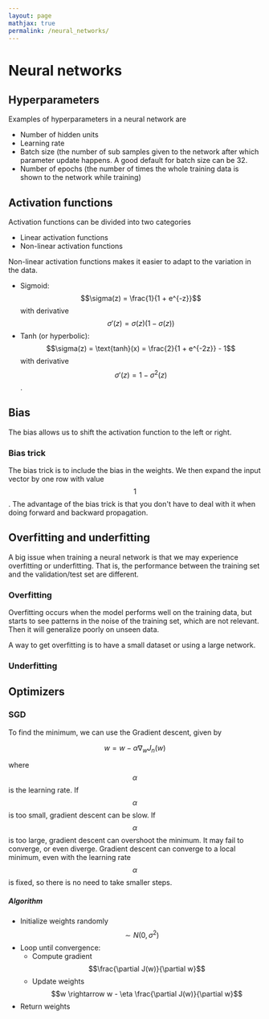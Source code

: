 ```yaml
---
layout: page
mathjax: true
permalink: /neural_networks/
---
```

# Neural networks

## Hyperparameters 
Examples of hyperparameters in a neural network are
- Number of hidden units
- Learning rate
- Batch size (the number of sub samples given to the network after which parameter update happens. A good default for batch size can be 32.
- Number of epochs (the number of times the whole training data is shown to the network while training)


## Activation functions
Activation functions can be divided into two categories
- Linear activation functions
- Non-linear activation functions

Non-linear activation functions makes it easier to adapt to the variation in the data. 

- Sigmoid: 
$$\sigma(z) = \frac{1}{1 + e^{-z}}$$ 
with derivative 
$$\sigma'(z) = \sigma(z) ( 1 - \sigma(z))$$
- Tanh (or hyperbolic): 
$$\sigma(z) = \text{tanh}(x) = \frac{2}{1 + e^{-2z}} - 1$$ with derivative $$\sigma'(z) = 1 - \sigma^2(z)$$.



## Bias

The bias allows us to shift the activation function to the left or right. 

### Bias trick
The bias trick is to include the bias in the weights. We then expand the input vector by one row with value $$1$$. The advantage of the bias trick is that you don't have to deal with it when doing forward and backward propagation.

## Overfitting and underfitting
A big issue when training a neural network is that we may experience overfitting or underfitting. That is, the performance between the training set and the validation/test set are different. 

### Overfitting

Overfitting occurs when the model performs well on the training data, but starts to see patterns in the noise of the training set, which are not relevant. Then it will generalize poorly on unseen data. 

A way to get overfitting is to have a small dataset or using a large network. 

### Underfitting


## Optimizers

### SGD
To find the minimum, we can use the Gradient descent, given by

$$
    w = w - \alpha \nabla_w J_n(w)
$$

where $$\alpha$$ is the learning rate. If $$\alpha$$ is too small, gradient descent can be slow. If $$\alpha$$ is too large, gradient descent can overshoot the minimum. It may fail to converge, or even diverge. Gradient descent can converge to a local minimum, even with the learning rate $$\alpha$$ is fixed, so there is no need to take smaller steps. 

##### Algorithm

- Initialize weights randomly $$\sim N(0,\sigma^2)$$
- Loop until convergence:
    - Compute gradient $$\frac{\partial J(w)}{\partial w}$$
    - Update weights $$w \rightarrow w - \eta \frac{\partial J(w)}{\partial w}$$
- Return weights 
